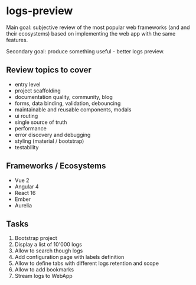 logs-preview
============

Main goal: subjective review of the most popular web frameworks (and and their ecosystems) based on implementing the web app with the same features.

Secondary goal: produce something useful - better logs preview.

Review topics to cover
----------------------

- entry level
- project scaffolding
- documentation quality, community, blog
- forms, data binding, validation, debouncing
- maintainable and reusable components, modals
- ui routing
- single source of truth
- performance
- error discovery and debugging
- styling (material / bootstrap)
- testability

Frameworks / Ecosystems
-----------------------

- Vue 2
- Angular 4
- React 16
- Ember
- Aurelia

Tasks
-----

1) Bootstrap project
2) Display a list of 10'000 logs
3) Allow to search though logs
4) Add configuration page with labels definition
5) Allow to define tabs with different logs retention and scope
6) Allow to add bookmarks
7) Stream logs to WebApp

